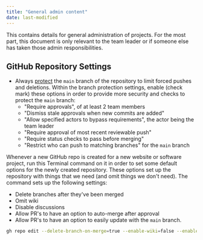 ```yaml
---
title: "General admin content"
date: last-modified
---
```


This contains details for general administration of projects. For the most part, this document is only relevant to the team leader or if someone else has taken those admin responsibilities.

## GitHub Repository Settings

-   Always
    [protect](https://docs.github.com/en/repositories/configuring-branches-and-merges-in-your-repository/managing-protected-branches/managing-a-branch-protection-rule)
    the `main` branch of the repository to limit forced pushes and
    deletions. Within the branch protection settings, enable (check mark) these options in order to provide more security and checks to protect the `main` branch:
    - "Require approvals", of at least 2 team members
    - "Dismiss stale approvals when new commits are added"
    - "Allow specified actors to bypass requirements", the actor being the team leader
    - "Require approval of most recent reviewable push"
    - "Require status checks to pass before merging"
    - "Restrict who can push to matching branches" for the `main` branch

Whenever a new GitHub repo is created for a new website or software project, run this Terminal command on it in order to set some default options for the newly created repository. These options set up the repository with things that we need (and omit things we don't need). The command sets up the following settings:

- Delete branches after they've been merged
- Omit wiki
- Disable discussions
- Allow PR's to have an option to auto-merge after approval
- Allow PR's to have an option to easily update with the `main` branch.

``` bash
gh repo edit --delete-branch-on-merge=true --enable-wiki=false --enable-discussions=false --enable-auto-merge=true --allow-update-branch
```
